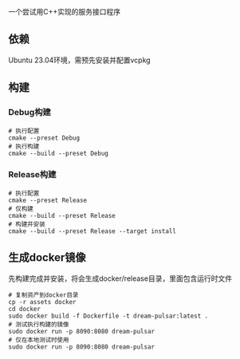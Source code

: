 一个尝试用C++实现的服务接口程序

## 依赖

Ubuntu 23.04环境，需预先安装并配置vcpkg

## 构建

### Debug构建

```shell
# 执行配置
cmake --preset Debug
# 执行构建
cmake --build --preset Debug
```

### Release构建

```shell
# 执行配置
cmake --preset Release
# 仅构建
cmake --build --preset Release
# 构建并安装
cmake --build --preset Release --target install
```

## 生成docker镜像

先构建完成并安装，将会生成docker/release目录，里面包含运行时文件

```shell
# 复制资产到docker目录
cp -r assets docker
cd docker
sudo docker build -f Dockerfile -t dream-pulsar:latest .
# 测试执行构建的镜像
sudo docker run -p 8090:8080 dream-pulsar
# 仅在本地测试时使用
sudo docker run -p 8090:8080 dream-pulsar
```

